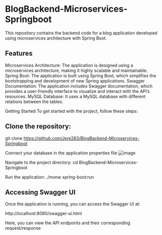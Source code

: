 # BlogBackend-Microservices-Springboot

This repository contains the backend code for a blog application developed using microservices architecture with Spring Boot.

## Features

Microservices Architecture: The application is designed using a microservices architecture, making it highly scalable and maintainable.
Spring Boot: The application is built using Spring Boot, which simplifies the bootstrapping and development of new Spring applications.
Swagger Documentation: The application includes Swagger documentation, which provides a user-friendly interface to visualize and interact with the API’s resources.
MySQL Database: It uses a MySQL database with different relations between the tables.

Getting Started
To get started with the project, follow these steps:

## Clone the repository:
git clone https://github.com/Jere283/BlogBackend-Microservices-Springboot

Connect your database in the application properties file
![image](https://github.com/Jere283/BlogBackend-RestAPI-Springboot/assets/111548280/642f30c5-4024-46d6-9776-aeb2b41d4394)

Navigate to the project directory:
cd BlogBackend-Microservices-Springboot

Run the application:
./mvnw spring-boot:run

## Accessing Swagger UI
Once the application is running, you can access the Swagger UI at:

http://localhost:8080/swagger-ui.html

Here, you can view the API endpoints and their corresponding request/response
